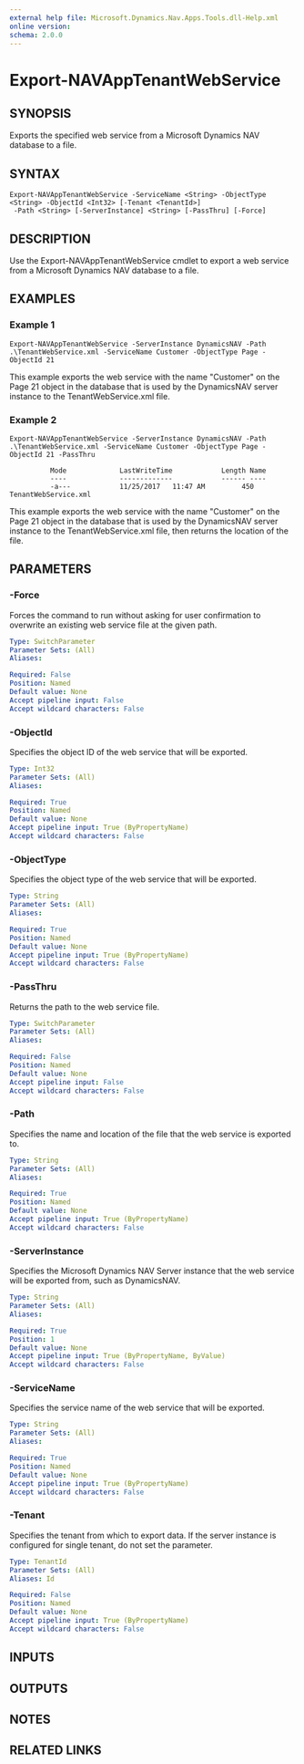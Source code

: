 ```yaml
---
external help file: Microsoft.Dynamics.Nav.Apps.Tools.dll-Help.xml
online version:
schema: 2.0.0
---
```


# Export-NAVAppTenantWebService

## SYNOPSIS
Exports the specified web service from a Microsoft Dynamics NAV database to a file.

## SYNTAX

```
Export-NAVAppTenantWebService -ServiceName <String> -ObjectType <String> -ObjectId <Int32> [-Tenant <TenantId>]
 -Path <String> [-ServerInstance] <String> [-PassThru] [-Force]
```

## DESCRIPTION
Use the Export-NAVAppTenantWebService cmdlet to export a web service from a Microsoft Dynamics NAV database to a file.

## EXAMPLES

### Example 1
```
Export-NAVAppTenantWebService -ServerInstance DynamicsNAV -Path .\TenantWebService.xml -ServiceName Customer -ObjectType Page -ObjectId 21
```

This example exports the web service with the name "Customer" on the Page 21 object in the database that is used by the DynamicsNAV server instance to the TenantWebService.xml file.

### Example 2
```
Export-NAVAppTenantWebService -ServerInstance DynamicsNAV -Path .\TenantWebService.xml -ServiceName Customer -ObjectType Page -ObjectId 21 -PassThru

          Mode             LastWriteTime            Length Name
          ----             -------------            ------ ----
          -a---            11/25/2017   11:47 AM         450 TenantWebService.xml
```

This example exports the web service with the name "Customer" on the Page 21 object in the database that is used by the DynamicsNAV server instance to the TenantWebService.xml file, then returns the location of the file.

## PARAMETERS

### -Force
Forces the command to run without asking for user confirmation to overwrite an existing web service file at the given path.

```yaml
Type: SwitchParameter
Parameter Sets: (All)
Aliases:

Required: False
Position: Named
Default value: None
Accept pipeline input: False
Accept wildcard characters: False
```

### -ObjectId
Specifies the object ID of the web service that will be exported.

```yaml
Type: Int32
Parameter Sets: (All)
Aliases:

Required: True
Position: Named
Default value: None
Accept pipeline input: True (ByPropertyName)
Accept wildcard characters: False
```

### -ObjectType
Specifies the object type of the web service that will be exported.

```yaml
Type: String
Parameter Sets: (All)
Aliases:

Required: True
Position: Named
Default value: None
Accept pipeline input: True (ByPropertyName)
Accept wildcard characters: False
```

### -PassThru
Returns the path to the web service file.

```yaml
Type: SwitchParameter
Parameter Sets: (All)
Aliases:

Required: False
Position: Named
Default value: None
Accept pipeline input: False
Accept wildcard characters: False
```

### -Path
Specifies the name and location of the file that the web service is exported to.

```yaml
Type: String
Parameter Sets: (All)
Aliases:

Required: True
Position: Named
Default value: None
Accept pipeline input: True (ByPropertyName)
Accept wildcard characters: False
```

### -ServerInstance
Specifies the Microsoft Dynamics NAV Server instance that the web service will be exported from, such as DynamicsNAV.

```yaml
Type: String
Parameter Sets: (All)
Aliases:

Required: True
Position: 1
Default value: None
Accept pipeline input: True (ByPropertyName, ByValue)
Accept wildcard characters: False
```

### -ServiceName
Specifies the service name of the web service that will be exported.

```yaml
Type: String
Parameter Sets: (All)
Aliases:

Required: True
Position: Named
Default value: None
Accept pipeline input: True (ByPropertyName)
Accept wildcard characters: False
```

### -Tenant
Specifies the tenant from which to export data.
If the server instance is configured for single tenant, do not set the parameter.

```yaml
Type: TenantId
Parameter Sets: (All)
Aliases: Id

Required: False
Position: Named
Default value: None
Accept pipeline input: True (ByPropertyName)
Accept wildcard characters: False
```

## INPUTS

## OUTPUTS

## NOTES
## RELATED LINKS
